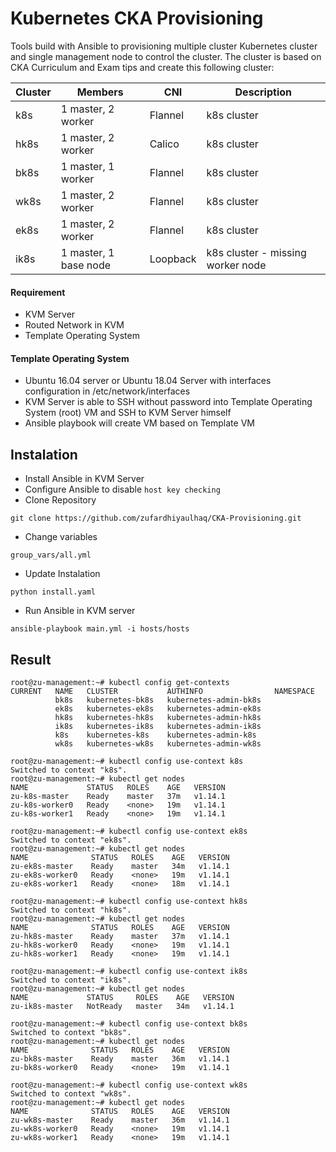 # Kubernetes CKA Provisioning
Tools build with Ansible to provisioning multiple cluster Kubernetes cluster and single management node to control the cluster. The cluster is based on CKA Curriculum and Exam tips and create this following cluster:

| Cluster | Members | CNI      | Description |
|---------|---------|----------|-------------|
| k8s     | 1 master, 2 worker        | Flannel  | k8s cluster            |
| hk8s    | 1 master, 2 worker        | Calico   | k8s cluster            |
| bk8s    | 1 master, 1 worker        | Flannel  | k8s cluster            |
| wk8s    | 1 master, 2 worker        | Flannel  | k8s cluster            |
| ek8s    | 1 master, 2 worker        | Flannel  | k8s cluster            |
| ik8s    | 1 master, 1 base node        | Loopback | k8s cluster - missing worker node            |

#### Requirement
- KVM Server
- Routed Network in KVM
- Template Operating System

#### Template Operating System
- Ubuntu 16.04 server or Ubuntu 18.04 Server with interfaces configuration in /etc/network/interfaces
- KVM Server is able to SSH without password into Template Operating System (root) VM and SSH to KVM Server himself
- Ansible playbook will create VM based on Template VM

## Instalation
- Install Ansible in KVM Server
- Configure Ansible to disable `host key checking`
- Clone Repository
```
git clone https://github.com/zufardhiyaulhaq/CKA-Provisioning.git
```
- Change variables
```
group_vars/all.yml
```
- Update Instalation
```
python install.yaml
```
- Run Ansible in KVM server
```
ansible-playbook main.yml -i hosts/hosts
```

## Result
```
root@zu-management:~# kubectl config get-contexts
CURRENT   NAME   CLUSTER           AUTHINFO                NAMESPACE
          bk8s   kubernetes-bk8s   kubernetes-admin-bk8s   
          ek8s   kubernetes-ek8s   kubernetes-admin-ek8s   
          hk8s   kubernetes-hk8s   kubernetes-admin-hk8s   
          ik8s   kubernetes-ik8s   kubernetes-admin-ik8s   
          k8s    kubernetes-k8s    kubernetes-admin-k8s    
          wk8s   kubernetes-wk8s   kubernetes-admin-wk8s
          
root@zu-management:~# kubectl config use-context k8s
Switched to context "k8s".
root@zu-management:~# kubectl get nodes
NAME             STATUS   ROLES    AGE   VERSION
zu-k8s-master    Ready    master   37m   v1.14.1
zu-k8s-worker0   Ready    <none>   19m   v1.14.1
zu-k8s-worker1   Ready    <none>   19m   v1.14.1

root@zu-management:~# kubectl config use-context ek8s
Switched to context "ek8s".
root@zu-management:~# kubectl get nodes
NAME              STATUS   ROLES    AGE   VERSION
zu-ek8s-master    Ready    master   34m   v1.14.1
zu-ek8s-worker0   Ready    <none>   19m   v1.14.1
zu-ek8s-worker1   Ready    <none>   18m   v1.14.1

root@zu-management:~# kubectl config use-context hk8s
Switched to context "hk8s".
root@zu-management:~# kubectl get nodes
NAME              STATUS   ROLES    AGE   VERSION
zu-hk8s-master    Ready    master   37m   v1.14.1
zu-hk8s-worker0   Ready    <none>   19m   v1.14.1
zu-hk8s-worker1   Ready    <none>   19m   v1.14.1

root@zu-management:~# kubectl config use-context ik8s
Switched to context "ik8s".
root@zu-management:~# kubectl get nodes
NAME             STATUS     ROLES    AGE   VERSION
zu-ik8s-master   NotReady   master   34m   v1.14.1

root@zu-management:~# kubectl config use-context bk8s
Switched to context "bk8s".
root@zu-management:~# kubectl get nodes
NAME              STATUS   ROLES    AGE   VERSION
zu-bk8s-master    Ready    master   36m   v1.14.1
zu-bk8s-worker0   Ready    <none>   19m   v1.14.1

root@zu-management:~# kubectl config use-context wk8s
Switched to context "wk8s".
root@zu-management:~# kubectl get nodes
NAME              STATUS   ROLES    AGE   VERSION
zu-wk8s-master    Ready    master   36m   v1.14.1
zu-wk8s-worker0   Ready    <none>   19m   v1.14.1
zu-wk8s-worker1   Ready    <none>   19m   v1.14.1
```
